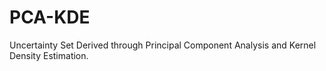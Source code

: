 # PCA-KDE
Uncertainty Set Derived through Principal Component Analysis and Kernel Density Estimation.
